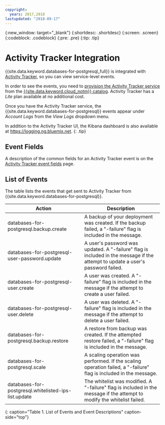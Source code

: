```yaml
---
copyright:
  years: 2017,2018
lastupdated: "2018-09-17"
---
```


{:new_window: target="_blank"}
{:shortdesc: .shortdesc}
{:screen: .screen}
{:codeblock: .codeblock}
{:pre: .pre}
{:tip: .tip}

# Activity Tracker Integration

{{site.data.keyword.databases-for-postgresql_full}} is integrated with  [Activity Tracker](https://console.{DomainName}/docs/services/cloud-activity-tracker/activity_tracker_ov.html#activity_tracker_ov), so you can view service-level events.

In order to see the events, you need to [provision the Activity Tracker service](https://console.{DomainName}/docs/services/cloud-activity-tracker/how-to/provision.html#provision) from the [{{site.data.keyword.cloud_notm}}  catalog](https://console.{DomainName}/catalog/services/activity-tracker). Activity Tracker has a _Lite_ plan available at no additional cost.

Once you have the Activity Tracker service, the {{site.data.keyword.databases-for-postgresql}} events appear under _Account Logs_ from the _View Logs_ dropdown menu. 

In addition to the Activity Tracker UI, the Kibana dashboard is also available at https://logging.ng.bluemix.net.
{: .tip}

## Event Fields
A description of the common fields for an Activity Tracker event is on the [Activity Tracker event fields](https://console.{DomainName}/docs/services/cloud-activity-tracker/at_event.html#at_event) page.

## List of Events

The table lists the events that get sent to Activity Tracker from {{site.data.keyword.databases-for-postgresql}}.

Action|Description
-------|-------
databases-for-postgresql.backup.create|A backup of your deployment was created. If the backup failed, a "-failure" flag is included in the message.
databases-for-postgresql-user-password.update|A user's password was updated. A "-failure" flag is included in the message if the attempt to update a user's password failed.
databases-for-postgresql-user.create|A user was created. A "-failure" flag is included in the message if the attempt to create a user failed.
databases-for-postgresql-user.delete|A user was deleted. A "-failure" flag is included in the message if the attempt to delete a user failed.
databases-for-postgresql.backup.restore|A restore from backup was created. If the attempted restore failed, a "-failure" flag is included in the message.
databases-for-postgresql.scale|A scaling operation was performed. If the scaling operation failed, a "-failure" flag is included in the message.
databases-for-postgresql.whitelisted-ips-list.update|The whitelist was modified. A "-failure" flag is included in the message if the attempt to modify the whitelist failed.
{: caption="Table 1. List of Events and Event Descriptions" caption-side="top"}

